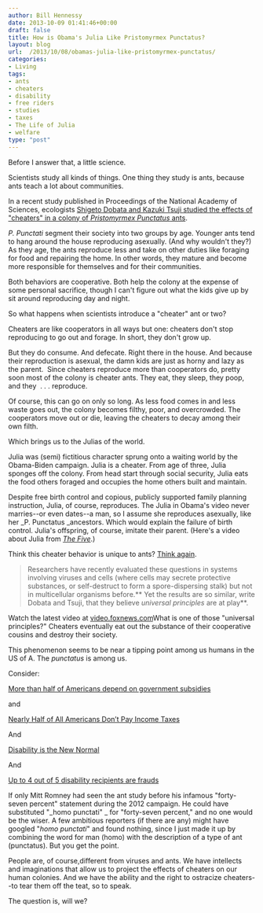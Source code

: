 ```yaml
---
author: Bill Hennessy
date: 2013-10-09 01:41:46+00:00
draft: false
title: How is Obama's Julia Like Pristomyrmex Punctatus?
layout: blog
url:  /2013/10/08/obamas-julia-like-pristomyrmex-punctatus/
categories:
- Living
tags:
- ants
- cheaters
- disability
- free riders
- studies
- taxes
- The Life of Julia
- welfare
type: "post"
---
```


Before I answer that, a little science.

Scientists study all kinds of things. One thing they study is ants, because ants teach a lot about communities.

In a recent study published in Proceedings of the National Academy of Sciences, ecologists [Shigeto Dobata and Kazuki Tsuji studied the effects of "cheaters" in a colony of _Pristomyrmex Punctatus_ ants](https://firstlook.pnas.org/cheating-ants/).

_P. Punctati_ segment their society into two groups by age. Younger ants tend to hang around the house reproducing asexually. (And why wouldn't they?) As they age, the ants reproduce less and take on other duties like foraging for food and repairing the home. In other words, they mature and become more responsible for themselves and for their communities.

Both behaviors are cooperative. Both help the colony at the expense of some personal sacrifice, though I can't figure out what the kids give up by sit around reproducing day and night.

So what happens when scientists introduce a "cheater" ant or two?

Cheaters are like cooperators in all ways but one: cheaters don't stop reproducing to go out and forage. In short, they don't grow up.

But they do consume. And defecate. Right there in the house. And because their reproduction is asexual, the damn kids are just as horny and lazy as the parent.  Since cheaters reproduce more than cooperators do, pretty soon most of the colony is cheater ants. They eat, they sleep, they poop, and they  . . . reproduce.

Of course, this can go on only so long. As less food comes in and less waste goes out, the colony becomes filthy, poor, and overcrowded. The cooperators move out or die, leaving the cheaters to decay among their own filth.

Which brings us to the Julias of the world.

Julia was (semi) fictitious character sprung onto a waiting world by the Obama-Biden campaign. Julia is a cheater. From age of three, Julia sponges off the colony. From head start through social security, Julia eats the food others foraged and occupies the home others built and maintain.

Despite free birth control and copious, publicly supported family planning instruction, Julia, of course, reproduces. The Julia in Obama's video never marries--or even dates--a man, so I assume she reproduces asexually, like her _P. Punctatus _ancestors. Which would explain the failure of birth control. Julia's offspring, of course, imitate their parent. (Here's a video about Julia from [_The Five_](https://www.foxnews.com/on-air/the-five/index.html).)


Think this cheater behavior is unique to ants? [Think again](https://firstlook.pnas.org/cheating-ants/).


> Researchers have recently evaluated these questions in systems involving viruses and cells (where cells may secrete protective substances, or self-destruct to form a spore-dispersing stalk) but not in multicellular organisms before.** Yet the results are so similar, write Dobata and Tsuji, that they believe _universal principles_ are at play**.


Watch the latest video at <a href="https://video.foxnews.com">video.foxnews.com</a>What is one of those "universal principles?" Cheaters eventually eat out the substance of their cooperative cousins and destroy their society.

This phenomenon seems to be near a tipping point among us humans in the US of A. The _punctatus_ is among us.

Consider:

[More than half of Americans depend on government subsidies](https://rt.com/usa/half-government-million-percent-320/)

and

[Nearly Half of All Americans Don’t Pay Income Taxes](https://blog.heritage.org/2012/02/19/chart-of-the-week-nearly-half-of-all-americans-dont-pay-income-taxes/)

And

[Disability is the New Normal](https://www.forbes.com/sites/theapothecary/2013/04/08/how-americans-game-the-200-billion-a-year-disability-industrial-complex/)

And

[Up to 4 out of 5 disability recipients are frauds](https://www.zerohedge.com/news/2013-10-08/meet-disability-industrial-complex-45-disability-insurance-are-frauds)

If only Mitt Romney had seen the ant study before his infamous "forty-seven percent" statement during the 2012 campaign. He could have substituted "_homo punctati" _ for "forty-seven percent," and no one would be the wiser. A few ambitious reporters (if there are any) might have googled "_homo punctati_" and found nothing, since I just made it up by combining the word for man (homo) with the description of a type of ant (punctatus). But you get the point.

People are, of course,different from viruses and ants. We have intellects and imaginations that allow us to project the effects of cheaters on our human colonies. And we have the ability and the right to ostracize cheaters--to tear them off the teat, so to speak.

The question is, will we?
